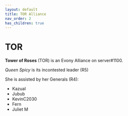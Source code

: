 ```yaml
---
layout: default
title: TOR Alliance
nav_order: 2
has_children: true
---
```

# TOR

**Tower of Roses** (TOR) is an Evony Alliance on server#1100.

*Queen Spicy* is its incontested leader (R5)

She is assisted by her Generals (R4):
* Kazual
* Jubub
* KevinC2030
* Fern
* Juliet M
